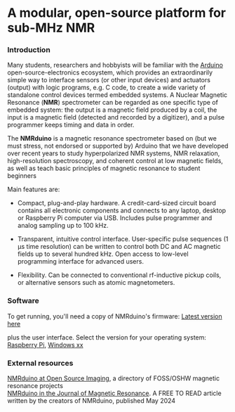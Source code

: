 # A modular, open-source platform for sub-MHz NMR

### Introduction
Many students, researchers and hobbyists will be familiar with the [Arduino](https://arduino.cc) open-source-electronics ecosystem, which provides an extraordinarily simple way to interface sensors (or other input devices) and actuators (output) with logic programs, e.g. C code, to create a wide variety of standalone control devices termed embedded systems.  A Nuclear Magnetic Resonance (**NMR**) spectrometer can be regarded as one specific type of embedded system: the output is a magnetic field produced by a coil, the input is a magnetic field (detected and recorded by a digitizer), and a pulse programmer keeps timing and data in order.

The **NMRduino** is a magnetic resonance spectrometer based on (but we must stress, not endorsed or supported by) Arduino that we have developed over recent years to study hyperpolarized NMR systems, NMR relaxation, high-resolution spectroscopy, and coherent control at low magnetic fields, as well as teach basic principles of magnetic resonance to student beginners

Main features are:

-  Compact, plug-and-play hardware.  A credit-card-sized circuit board contains all electronic components and connects to any laptop, desktop or Raspberry Pi computer via USB.  Includes pulse programmer and analog sampling up to 100 kHz.

-  Transparent, intuitive control interface.  User-specific pulse sequences (1 μs time resolution) can be written to control both DC and AC magnetic fields up to several hundred kHz.  Open access to low-level programming interface for advanced users.

-  Flexibility.  Can be connected to conventional rf-inductive pickup coils, or alternative sensors such as atomic magnetometers.

### Software

To get running, you'll need a copy of NMRduino's firmware: [Latest version here](https://github.com/NMRduino/NMRduino/blob/main/Software/MCU/index.md)

plus the user interface. Select the version for your operating system: [Raspberry Pi](https://github.com/NMRduino/), [Windows xx](https://github.com/NMRduino/)

### External resources
[NMRduino at Open Source Imaging](https://www.opensourceimaging.org/project/nmrduino/), a directory of FOSS/OSHW magnetic resonance projects </br>
[NMRduino in the Journal of Magnetic Resonance](https://doi.org/10.1016/j.jmr.2024.107665).  A FREE TO READ article written by the creators of NMRduino, published May 2024 

